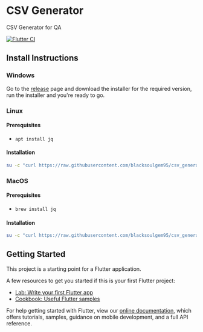 # CSV Generator

CSV Generator for QA

[![Flutter CI](https://github.com/blacksoulgem95/csv_generator/actions/workflows/main.yml/badge.svg)](https://github.com/blacksoulgem95/csv_generator/actions/workflows/main.yml)

## Install Instructions

### Windows
Go to the [release](https://github.com/blacksoulgem95/csv_generator/releases) page and download the installer for the required version, run the installer and you're ready to go.

### Linux
#### Prerequisites
- `apt install jq`

#### Installation

```bash
su -c "curl https://raw.githubusercontent.com/blacksoulgem95/csv_generator/main/linux_install.sh -o csvgeninstall.sh && chmod +x csvgeninstall.sh && ./csvgeninstall.sh"
```

### MacOS
#### Prerequisites
- `brew install jq`

#### Installation

```bash
su -c "curl https://raw.githubusercontent.com/blacksoulgem95/csv_generator/main/macos_install.sh -o csvgeninstall.sh && chmod +x csvgeninstall.sh && ./csvgeninstall.sh"
```

## Getting Started

This project is a starting point for a Flutter application.

A few resources to get you started if this is your first Flutter project:

- [Lab: Write your first Flutter app](https://flutter.dev/docs/get-started/codelab)
- [Cookbook: Useful Flutter samples](https://flutter.dev/docs/cookbook)

For help getting started with Flutter, view our
[online documentation](https://flutter.dev/docs), which offers tutorials,
samples, guidance on mobile development, and a full API reference.

